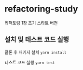 # refactoring-study
리팩토링 1장 초기 스타트 버전

## 설치 및 테스트 코드 실행
클론 후 패키지 설치
```yarn install```

테스트 코드 실행
```yarn test```
